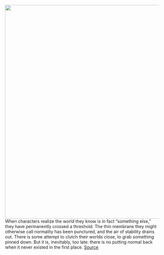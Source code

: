 <img src='https://cdn.vox-cdn.com/thumbor/a8XOeAbEIHE1KlCRnQwD492LcPc=/0x0:700x468/1200x675/filters:focal(201x181:313x293)/cdn.vox-cdn.com/uploads/chorus_image/image/70835646/RNGE_S1_UT_103_210405_FORRIC_00430RC_thumb.0.jpg' width='700px' /><br/>
When characters realize the world they know is in fact “something else,” they have permanently crossed a threshold. The thin membrane they might otherwise call normality has been punctured, and the air of stability drains out. There is some attempt to clutch their worlds close, to grab something pinned down. But it is, inevitably, too late: there is no putting normal back when it never existed in the first place.
<a href='https://www.theverge.com/23057187/outer-range-season-1-review-amazon-prime-video'> Source <a/>